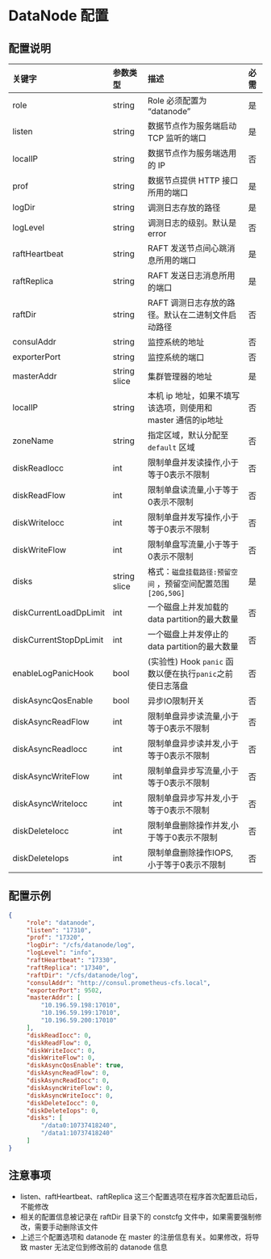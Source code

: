 # DataNode 配置
## 配置说明

| 关键字        | 参数类型     | 描述                                   | 必需   |
|:--------------|:-------------|:---------------------------------------|:-------|
| role          | string       | Role 必须配置为 “datanode”                   | 是   |
| listen        | string       | 数据节点作为服务端启动 TCP 监听的端口                   | 是   |
| localIP       | string       | 数据节点作为服务端选用的 IP                        | 否   |
| prof          | string       | 数据节点提供 HTTP 接口所用的端口                     | 是   |
| logDir        | string       | 调测日志存放的路径                             | 是   |
| logLevel      | string       | 调测日志的级别。默认是error                      | 否   |
| raftHeartbeat | string       | RAFT 发送节点间心跳消息所用的端口                    | 是   |
| raftReplica   | string       | RAFT 发送日志消息所用的端口                       | 是   |
| raftDir       | string       | RAFT 调测日志存放的路径。默认在二进制文件启动路径            | 否   |
| consulAddr    | string       | 监控系统的地址                               | 否   |
| exporterPort  | string       | 监控系统的端口                               | 否   |
| masterAddr    | string slice | 集群管理器的地址                              | 是   |
| localIP       | string       | 本机 ip 地址，如果不填写该选项，则使用和 master 通信的ip地址     | 否   |
| zoneName      | string       | 指定区域，默认分配至 `default` 区域                 | 否   |
| diskReadIocc  | int          | 限制单盘并发读操作,小于等于0表示不限制            | 否   |
| diskReadFlow  | int          | 限制单盘读流量,小于等于0表示不限制                | 否   |
| diskWriteIocc | int          | 限制单盘并发写操作,小于等于0表示不限制            | 否   |
| diskWriteFlow | int          | 限制单盘写流量,小于等于0表示不限制                | 否   |
| disks         | string slice | 格式：`磁盘挂载路径:预留空间` ，预留空间配置范围`[20G,50G]` | 是   |
| diskCurrentLoadDpLimit | int | 一个磁盘上并发加载的data partition的最大数量 | 否 |
| diskCurrentStopDpLimit | int | 一个磁盘上并发停止的data partition的最大数量 | 否 |
| enableLogPanicHook | bool | (实验性) Hook `panic` 函数以便在执行`panic`之前使日志落盘 | 否 |
| diskAsyncQosEnable | bool | 异步IO限制开关 | 否 |
| diskAsyncReadFlow | int | 限制单盘异步读流量,小于等于0表示不限制 | 否 |
| diskAsyncReadIocc | int | 限制单盘异步读并发,小于等于0表示不限制 | 否 |
| diskAsyncWriteFlow | int | 限制单盘异步写流量,小于等于0表示不限制 | 否 |
| diskAsyncWriteIocc | int | 限制单盘异步写并发,小于等于0表示不限制 | 否 |
| diskDeleteIocc | int | 限制单盘删除操作并发,小于等于0表示不限制 | 否 |
| diskDeleteIops | int | 限制单盘删除操作IOPS,小于等于0表示不限制 | 否 |
## 配置示例

``` json
{
     "role": "datanode",
     "listen": "17310",
     "prof": "17320",
     "logDir": "/cfs/datanode/log",
     "logLevel": "info",
     "raftHeartbeat": "17330",
     "raftReplica": "17340",
     "raftDir": "/cfs/datanode/log",
     "consulAddr": "http://consul.prometheus-cfs.local",
     "exporterPort": 9502,
     "masterAddr": [
         "10.196.59.198:17010",
         "10.196.59.199:17010",
         "10.196.59.200:17010"
     ],
     "diskReadIocc": 0,
     "diskReadFlow": 0,
     "diskWriteIocc": 0,
     "diskWriteFlow": 0,
     "diskAsyncQosEnable": true,
     "diskAsyncReadFlow": 0,
     "diskAsyncReadIocc": 0,
     "diskAsyncWriteFlow": 0,
     "diskAsyncWriteIocc": 0,
     "diskDeleteIocc": 0,
     "diskDeleteIops": 0,
     "disks": [
         "/data0:10737418240",
         "/data1:10737418240"
     ]
}
```

## 注意事项

-   listen、raftHeartbeat、raftReplica 这三个配置选项在程序首次配置启动后，不能修改
-   相关的配置信息被记录在 raftDir 目录下的 constcfg 文件中，如果需要强制修改，需要手动删除该文件
-   上述三个配置选项和 datanode 在 master 的注册信息有关。如果修改，将导致 master 无法定位到修改前的 datanode 信息
